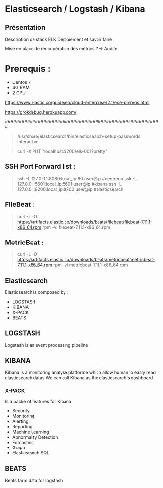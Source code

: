 # Elasticsearch / Logstash / Kibana

## Présentation
Description de stack ELK
Déploiement et savoir faire

Mise en place de réccupération des métrics ?
	-> Audite

# Prerequis :
 - Centos 7
 - 4G RAM
 - 2 CPU

 https://www.elastic.co/guide/en/cloud-enterprise/2.1/ece-prereqs.html

 https://grokdebug.herokuapp.com/

#########################################################

> /usr/share/elasticsearch/bin/elasticsearch-setup-passwords interactive

> curl -X PUT "localhost:9200/elk-001?pretty"

## SSH Port Forward list :
> ssh -L 127.0.0.1:8080:local_ip:80 user@ip #centreon
> ssh -L 127.0.0.1:5601:local_ip:5601 user@ip #kibana
> ssh -L 127.0.0.1:9200:local_ip:9200 user@ip #elasticsearch

## FileBeat :
> curl -L -O https://artifacts.elastic.co/downloads/beats/filebeat/filebeat-7.11.1-x86_64.rpm
> rpm -vi filebeat-7.11.1-x86_64.rpm

## MetricBeat :
> curl -L -O https://artifacts.elastic.co/downloads/beats/metricbeat/metricbeat-7.11.1-x86_64.rpm
> rpm -vi metricbeat-7.11.1-x86_64.rpm

## Elasticsearch

Elasticsearch is composed by :

* LOGSTASH
* KIBANA
* X-PACK
* BEATS


## LOGSTASH
Logstash is an event processing pipeline

## KIBANA

Kibana is a monitoring analyse platforme which allow human to easly read elasticsearch datas
We can call Kibana as the elasticsearch's dashboard

### X-PACK

Is a packe of features for Kibana

* Security
* Monitoring
* Alerting
* Reporting
* Machine Learning
* Abnormality Detection
* Forcasting
* Graph
* Elasticsearch SQL


##  BEATS

Beats farm data for logstash